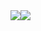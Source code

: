 <img style="float:left" src="https://github-readme-stats.vercel.app/api?username=samplics&show_icons=true&hide_border=true&theme=synthwave" />
<img style="float:left" src="https://github-readme-stats.vercel.app/api/top-langs/?username=samplics&theme=synthwave" />
